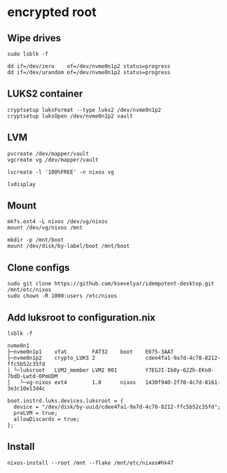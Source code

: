 # encrypted root

## Wipe drives

```
sudo lsblk -f

dd if=/dev/zero    of=/dev/nvme0n1p2 status=progress
dd if=/dev/urandom of=/dev/nvme0n1p2 status=progress
```

## LUKS2 container

```
cryptsetup luksFormat --type luks2 /dev/nvme0n1p2
cryptsetup luksOpen /dev/nvme0n1p2 vault
```

## LVM

```
pvcreate /dev/mapper/vault
vgcreate vg /dev/mapper/vault

lvcreate -l '100%FREE' -n nixos vg

lvdisplay
```

## Mount 

```
mkfs.ext4 -L nixos /dev/vg/nixos
mount /dev/vg/nixos /mnt

mkdir -p /mnt/boot
mount /dev/disk/by-label/boot /mnt/boot
```

## Clone configs 

```
sudo git clone https://github.com/ksevelyar/idempotent-desktop.git /mnt/etc/nixos
sudo chown -R 1000:users /etc/nixos
```

## Add luksroot to configuration.nix

```
lsblk -f
```

```
nvme0n1
├─nvme0n1p1    vfat        FAT32    boot    E675-3AA7                           
├─nvme0n1p2    crypto_LUKS 2                cdee4fa1-9a7d-4c78-8212-ffc5b52c35fd
│ └─luksroot   LVM2_member LVM2 001         Y7EGJI-Ib8y-62Zh-EKn0-7bdD-Lwtd-OPmUDM
│   └─vg-nixos ext4        1.0      nixos   1430f940-2f70-4c7d-8161-3e3c10e13d4c    
```

```
boot.initrd.luks.devices.luksroot = {
  device = "/dev/disk/by-uuid/cdee4fa1-9a7d-4c78-8212-ffc5b52c35fd";
  preLVM = true;
  allowDiscards = true;
};
```

## Install

```
nixos-install --root /mnt --flake /mnt/etc/nixos#hk47
```
